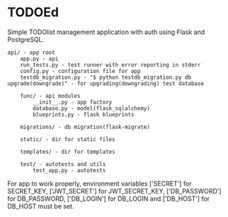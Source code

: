 # TODOEd
Simple TODOlist management application with auth using Flask and PostgreSQL.
  
    api/ - app root
        app.py - api
        run_tests.py - test runner with error reporting in stderr
        config.py - configuration file for app
        testdb_migration.py - "$ python testdb_migration.py db upgrade(downgrade)" - for upgrading(downgrading) test database

        func/ - api modules
            __init__.py - app factory
            database.py - model(flask_sqlalchemy)
            blueprints.py - flask blueprints
    
        migrations/ - db migration(flask-migrate)
        
        static/ - dir for static files
    
        templates/ - dir for templates
    
        test/ - autotests and utils
            test_app.py - autotests


For app to work properly, environment variables ['SECRET'] for SECRET_KEY, ['JWT_SECRET'] for JWT_SECRET_KEY,
['DB_PASSWORD'] for DB_PASSWORD, ['DB_LOGIN'] for DB_LOGIN and ['DB_HOST'] for DB_HOST must be set.
